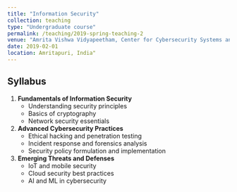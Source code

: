```yaml
---
title: "Information Security"
collection: teaching
type: "Undergraduate course"
permalink: /teaching/2019-spring-teaching-2
venue: "Amrita Vishwa Vidyapeetham, Center for Cybersecurity Systems and Networks"
date: 2019-02-01
location: Amritapuri, India"
---
```

## Syllabus
1. **Fundamentals of Information Security**
   - Understanding security principles
   - Basics of cryptography
   - Network security essentials
2. **Advanced Cybersecurity Practices**
   - Ethical hacking and penetration testing
   - Incident response and forensics analysis
   - Security policy formulation and implementation
3. **Emerging Threats and Defenses**
   - IoT and mobile security
   - Cloud security best practices
   - AI and ML in cybersecurity
